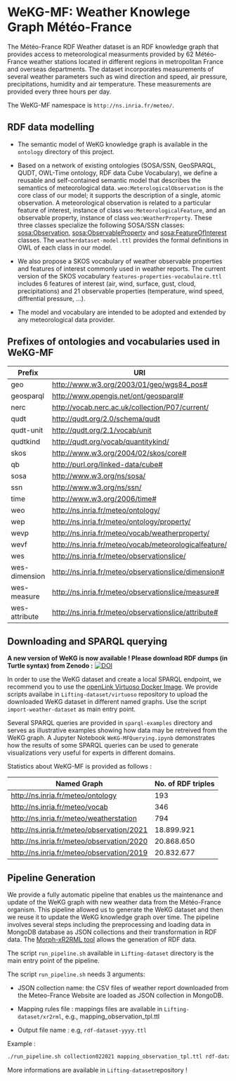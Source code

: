 # WeKG-MF: Weather Knowlege Graph Météo-France

The Météo-France RDF Weather dataset is an RDF knowledge graph that provides access to meteorological measurments provided by 62 Météo-France weather stations located in different regions in metropolitan France and overseas departments. The dataset incorporates measurements of several weather parameters such as wind direction and speed, air pressure, precipitations, humidity and air temperature. These measurements are provided every three hours per day.

The WeKG-MF namespace is ```http://ns.inria.fr/meteo/```. 

## RDF data modelling 

- The semantic model of WeKG knowledge graph is available in the ```ontology``` directory of this project.

- Based on a network of existing ontologies (SOSA/SSN, GeoSPARQL, QUDT, OWL-Time ontology, RDF data Cube Vocabulary), we define a reusable and self-contained semantic model that describes the semantics of meteorological data. ```weo:MeterologicalObservation``` is the core class of our model; it supports the description of a single, atomic observation. A meteorological observation is related to a particular feature of interest, instance of class ```weo:MeteorologicalFeature```, and an observable property, instance of class ```weo:WeatherProperty```. These three classes specialize the following SOSA/SSN classes: [sosa:Observation](https://www.w3.org/TR/vocab-ssn/#SOSAObservation), [sosa:ObservableProperty](https://www.w3.org/TR/vocab-ssn/#SOSAObservableProperty) and [sosa:FeatureOfInterest](https://www.w3.org/TR/vocab-ssn/#SOSAFeatureOfInterest) classes. The `weatherdataset-model.ttl` provides the formal definitions in OWL of each class in our model. 

- We also propose a SKOS vocabulary of weather observable properties and features of interest commonly used in weather reports. The current version of the SKOS vocabulary ```features-properties-vocabulaire.ttl``` includes 6 features of interest (air, wind, surface, gust, cloud, precipitations) and 21 observable properties (temperature, wind speed, diffrential pressure, ...). 

- The model and vocabulary are intended to be adopted and extended by any meteorological data provider. 

## Prefixes of ontologies and vocabularies used in WeKG-MF

| Prefix  | URI |
| ------------- | ------------- |
| geo  | http://www.w3.org/2003/01/geo/wgs84_pos#  |
| geosparql | http://www.opengis.net/ont/geosparql# |
| nerc | http://vocab.nerc.ac.uk/collection/P07/current/ |
| qudt | http://qudt.org/2.0/schema/qudt |
| qudt-unit | http://qudt.org/2.1/vocab/unit  |
| qudtkind | http://qudt.org/vocab/quantitykind/ |
| skos | http://www.w3.org/2004/02/skos/core#  |
| qb | http://purl.org/linked-data/cube# |
| sosa |http://www.w3.org/ns/sosa/  |
| ssn | http://www.w3.org/ns/ssn/ |
| time | http://www.w3.org/2006/time# |
| weo | http://ns.inria.fr/meteo/ontology/ |
| wep | http://ns.inria.fr/meteo/ontology/property/ |
| wevp | http://ns.inria.fr/meteo/vocab/weatherproperty/ |
| wevf | http://ns.inria.fr/meteo/vocab/meteorologicalfeature/ |
| wes | http://ns.inria.fr/meteo/observationslice/ |
| wes-dimension| <http://ns.inria.fr/meteo/observationslice/dimension#> |
| wes-measure| <http://ns.inria.fr/meteo/observationslice/measure#> |
| wes-attribute| <http://ns.inria.fr/meteo/observationslice/attribute#> |

## Downloading and SPARQL querying 

**A new version of WeKG is now available ! Please download RDF dumps (in Turtle syntax) from Zenodo :** [![DOI](https://zenodo.org/badge/DOI/10.5281/zenodo.5925413.svg)](https://doi.org/10.5281/zenodo.5925413)

In order to use the WeKG dataset and create a local SPARQL endpoint, we recommend you to use the [openLink Virtuoso Docker Image](https://hub.docker.com/r/openlink/virtuoso-closedsource-8). We provide scripts availabe in ```Lifting-dataset/virtuoso``` repository to upload the downloaded WeKG dataset in different named graphs. Use the script ```import-weather-dataset``` as main entry point. 

Several SPARQL queries are provided in ```sparql-examples``` directory and serves as illustrative examples showing how data may be retreived from the WeKG graph. A Jupyter Notebook ```WeKG-MFQuerying.ipynb``` demonstrates how the results of some SPARQL queries can be used to generate visualizations very useful for experts in different domains. 

Statistics about WeKG-MF is provided as follows :

| Named Graph  | No. of RDF triples |
| ------------- | ------------- |
| http://ns.inria.fr/meteo/ontology  | 193  |
| http://ns.inria.fr/meteo/vocab | 346 |
| http://ns.inria.fr/meteo/weatherstation | 794 |
| http://ns.inria.fr/meteo/observation/2021 | 18.899.921 |
| http://ns.inria.fr/meteo/observation/2020 | 20.868.650  |
| http://ns.inria.fr/meteo/observation/2019 | 20.832.677 |


## Pipeline Generation

We provide a fully automatic pipeline that enables us the maintenance and update of the WeKG graph with new weather data from the Météo-France organism. This pipeline allowed us to generate the WeKG dataset and then we reuse it to update the WeKG knowledge graph over time. The pipeline involves several steps including the preprocessing and loading data in MongoDB database as JSON collections and their transformation in RDF data. The [Morph-xR2RML tool](https://github.com/frmichel/morph-xr2rml/) allows the generation of RDF data. 
 
The script ```run_pipeline.sh``` available in ```Lifting-dataset``` directory is the main entry point of the pipeline.

The script ```run_pipeline.sh``` needs 3 arguments: 
 
* JSON collection name: the CSV files of weather report downloaded from the Meteo-France Website are loaded as JSON collection in MongoDB.

* Mapping rules file : mappings files are available in ```Lifting-dataset/xr2rml```, e.g., mapping_observation_tpl.ttl

* Output file name : e.g, ```rdf-dataset-yyyy.ttl```

Example : 

```bash
./run_pipeline.sh collection022021 mapping_observation_tpl.ttl rdf-dataset-02-2021.ttl
```
More informations are available in ```Lifting-dataset```repository !
